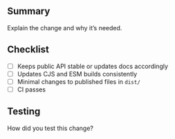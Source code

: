 ## Summary
Explain the change and why it’s needed.

## Checklist
- [ ] Keeps public API stable or updates docs accordingly
- [ ] Updates CJS and ESM builds consistently
- [ ] Minimal changes to published files in `dist/`
- [ ] CI passes

## Testing
How did you test this change?
